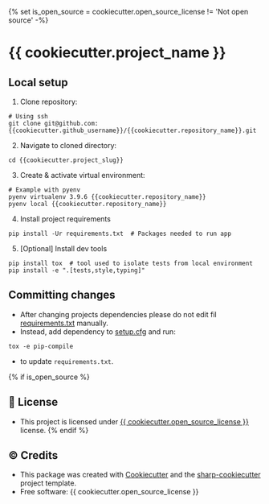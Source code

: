 {% set is_open_source = cookiecutter.open_source_license != 'Not open source' -%}

# {{ cookiecutter.project_name }}

## Local setup

1. Clone repository:

```shell
# Using ssh
git clone git@github.com:{{cookiecutter.github_username}}/{{cookiecutter.repository_name}}.git
```

2. Navigate to cloned directory:

```shell
cd {{cookiecutter.project_slug}}
```

3. Create & activate virtual environment:

```shell
# Example with pyenv
pyenv virtualenv 3.9.6 {{cookiecutter.repository_name}}
pyenv local {{cookiecutter.repository_name}}
```

4. Install project requirements

```shell
pip install -Ur requirements.txt  # Packages needed to run app 
```

5. [Optional] Install dev tools

```shell
pip install tox  # tool used to isolate tests from local environment
pip install -e ".[tests,style,typing]"
```

## Committing changes

* After changing projects dependencies please do not edit fil [requirements.txt](requirements.txt) manually.
* Instead, add dependency to [setup.cfg](setup.cfg) and run:

```shell
tox -e pip-compile
```

* to update `requirements.txt`.

{% if is_open_source %}

## 📝 License

* This project is licensed under [{{ cookiecutter.open_source_license }}](LICENSE) license. {% endif %}

## ©️ Credits

* This package was created with [Cookiecutter](https://github.com/cookiecutter/cookiecutter) and
  the [sharp-cookiecutter](https://github.com/cicheck/sharp-cookiecutter) project template.
* Free software: {{ cookiecutter.open_source_license }}
